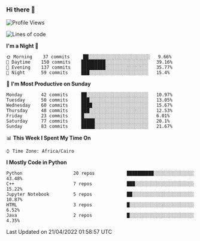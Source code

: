 ### Hi there 👋

<!--
**AMR-KELEG/AMR-KELEG** is a ✨ _special_ ✨ repository because its `README.md` (this file) appears on your GitHub profile.

Here are some ideas to get you started:

- 🔭 I’m currently working on ...
- 🌱 I’m currently learning ...
- 👯 I’m looking to collaborate on ...
- 🤔 I’m looking for help with ...
- 💬 Ask me about ...
- 📫 How to reach me: ...
- 😄 Pronouns: ...
- ⚡ Fun fact: ...
-->

<!--START_SECTION:waka-->
![Profile Views](http://img.shields.io/badge/Profile%20Views-0-blue)

![Lines of code](https://img.shields.io/badge/From%20Hello%20World%20I%27ve%20Written-2%20Million%20lines%20of%20code-blue)

**I'm a Night 🦉** 

```text
🌞 Morning    37 commits     ██░░░░░░░░░░░░░░░░░░░░░░░   9.66% 
🌆 Daytime    150 commits    █████████░░░░░░░░░░░░░░░░   39.16% 
🌃 Evening    137 commits    █████████░░░░░░░░░░░░░░░░   35.77% 
🌙 Night      59 commits     ███░░░░░░░░░░░░░░░░░░░░░░   15.4%

```
📅 **I'm Most Productive on Sunday** 

```text
Monday       42 commits     ██░░░░░░░░░░░░░░░░░░░░░░░   10.97% 
Tuesday      50 commits     ███░░░░░░░░░░░░░░░░░░░░░░   13.05% 
Wednesday    60 commits     ████░░░░░░░░░░░░░░░░░░░░░   15.67% 
Thursday     48 commits     ███░░░░░░░░░░░░░░░░░░░░░░   12.53% 
Friday       23 commits     █░░░░░░░░░░░░░░░░░░░░░░░░   6.01% 
Saturday     77 commits     █████░░░░░░░░░░░░░░░░░░░░   20.1% 
Sunday       83 commits     █████░░░░░░░░░░░░░░░░░░░░   21.67%

```


📊 **This Week I Spent My Time On** 

```text
⌚︎ Time Zone: Africa/Cairo

```

**I Mostly Code in Python** 

```text
Python                   20 repos            ██████████░░░░░░░░░░░░░░░   43.48% 
C++                      7 repos             ███░░░░░░░░░░░░░░░░░░░░░░   15.22% 
Jupyter Notebook         5 repos             ██░░░░░░░░░░░░░░░░░░░░░░░   10.87% 
HTML                     3 repos             █░░░░░░░░░░░░░░░░░░░░░░░░   6.52% 
Java                     2 repos             █░░░░░░░░░░░░░░░░░░░░░░░░   4.35%

```



 Last Updated on 21/04/2022 01:58:57 UTC
<!--END_SECTION:waka-->
